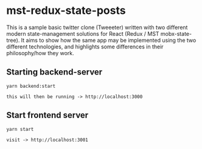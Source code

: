 # mst-redux-state-posts

This is a sample basic twitter clone (Tweeeter) written with two different
modern state-management solutions for React (Redux / MST mobx-state-tree). It
aims to show how the same app may be implemented using the two different
technologies, and highlights some differences in their philosophy/how they work.

## Starting backend-server

```
yarn backend:start

this will then be running -> http://localhost:3000
```

## Start frontend server

```
yarn start

visit -> http://localhost:3001
```
